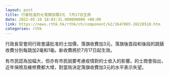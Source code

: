 ```yaml
---
layout: post
title: 行會批准的士落旗加價3元　7月17日生效
date: 2022-05-10 18:03:31.000000000 +08:00
link: https://news.rthk.hk/rthk/ch/component/k2/1647865-20220510.htm
categories: rthk
---
```


行政長官會同行政會議批准的士加價，落旗收費加3元，落旗後首段和後段的跳錶收費分別每跳加2毫和1毫。新收費將於7月17日起生效。

有市民認為加幅大，但亦有市民說要考慮疫情對的士收入的影響。的士商會指出，近年保險及維修費都大增，對當局決定落旗收費加3元的水平表示失望。
